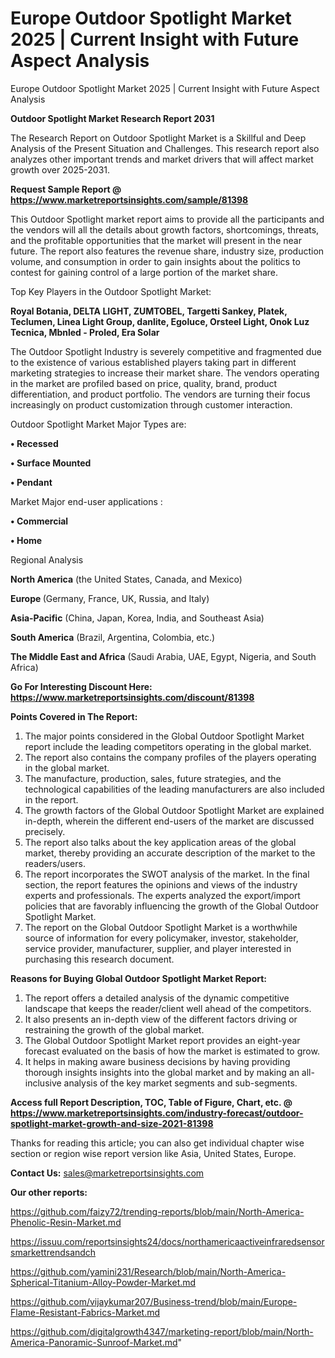 # Europe Outdoor Spotlight Market 2025 | Current Insight with Future Aspect Analysis
Europe Outdoor Spotlight Market 2025 | Current Insight with Future Aspect Analysis

<strong>Outdoor Spotlight Market Research Report 2031</strong>

The Research Report on Outdoor Spotlight Market is a Skillful and Deep Analysis of the Present Situation and Challenges. This research report also analyzes other important trends and market drivers that will affect market growth over 2025-2031.

<strong>Request Sample Report @ <a href=https://www.marketreportsinsights.com/sample/81398>https://www.marketreportsinsights.com/sample/81398</a></strong>

This Outdoor Spotlight market report aims to provide all the participants and the vendors will all the details about growth factors, shortcomings, threats, and the profitable opportunities that the market will present in the near future. The report also features the revenue share, industry size, production volume, and consumption in order to gain insights about the politics to contest for gaining control of a large portion of the market share.

Top Key Players in the Outdoor Spotlight Market:

<strong>Royal Botania, DELTA LIGHT, ZUMTOBEL, Targetti Sankey, Platek, Teclumen, Linea Light Group, danlite, Egoluce, Orsteel Light, Onok Luz Tecnica, Mbnled - Proled, Era Solar</strong>

The Outdoor Spotlight Industry is severely competitive and fragmented due to the existence of various established players taking part in different marketing strategies to increase their market share. The vendors operating in the market are profiled based on price, quality, brand, product differentiation, and product portfolio. The vendors are turning their focus increasingly on product customization through customer interaction.

Outdoor Spotlight Market Major Types are:

<strong>• Recessed

• Surface Mounted

• Pendant</strong>

Market Major end-user applications :

<strong>• Commercial

• Home</strong>

Regional Analysis

</u><strong><b>North America</b></strong> (the United States, Canada, and Mexico)

<strong><b>Europe </b></strong>(Germany, France, UK, Russia, and Italy)

<strong><b>Asia-Pacific</b></strong> (China, Japan, Korea, India, and Southeast Asia)

<strong><b>South America</b></strong> (Brazil, Argentina, Colombia, etc.)

<strong><b>The Middle East and Africa</b></strong> (Saudi Arabia, UAE, Egypt, Nigeria, and South Africa)

<strong>Go For Interesting Discount Here: <a href=https://www.marketreportsinsights.com/discount/81398>https://www.marketreportsinsights.com/discount/81398</a></strong>

<strong>Points Covered in The Report:</strong>
<ol>
  <li>The major points considered in the Global Outdoor Spotlight Market report include the leading competitors operating in the global market.</li>
  <li>The report also contains the company profiles of the players operating in the global market.</li>
  <li>The manufacture, production, sales, future strategies, and the technological capabilities of the leading manufacturers are also included in the report.</li>
  <li>The growth factors of the Global Outdoor Spotlight Market are explained in-depth, wherein the different end-users of the market are discussed precisely.</li>
  <li>The report also talks about the key application areas of the global market, thereby providing an accurate description of the market to the readers/users.</li>
  <li>The report incorporates the SWOT analysis of the market. In the final section, the report features the opinions and views of the industry experts and professionals. The experts analyzed the export/import policies that are favorably influencing the growth of the Global Outdoor Spotlight Market.</li>
  <li>The report on the Global Outdoor Spotlight Market is a worthwhile source of information for every policymaker, investor, stakeholder, service provider, manufacturer, supplier, and player interested in purchasing this research document.</li>
</ol>
<strong>Reasons for Buying Global Outdoor Spotlight Market Report:</strong>

<ol>
  <li>The report offers a detailed analysis of the dynamic competitive landscape that keeps the reader/client well ahead of the competitors.</li>
  <li>It also presents an in-depth view of the different factors driving or restraining the growth of the global market.</li>
  <li>The Global Outdoor Spotlight Market report provides an eight-year forecast evaluated on the basis of how the market is estimated to grow.</li>
  <li>It helps in making aware business decisions by having providing thorough insights insights into the global market and by making an all-inclusive analysis of the key market segments and sub-segments.</li>
</ol>
<strong>Access full Report Description, TOC, Table of Figure, Chart, etc. @ <a href=https://www.marketreportsinsights.com/industry-forecast/outdoor-spotlight-market-growth-and-size-2021-81398>https://www.marketreportsinsights.com/industry-forecast/outdoor-spotlight-market-growth-and-size-2021-81398</a></strong>


Thanks for reading this article; you can also get individual chapter wise section or region wise report version like Asia, United States, Europe.

<strong>Contact Us:</strong>
sales@marketreportsinsights.com

<strong>Our other reports:</strong>

<a href=https://github.com/faizy72/trending-reports/blob/main/North-America-Phenolic-Resin-Market.md>https://github.com/faizy72/trending-reports/blob/main/North-America-Phenolic-Resin-Market.md</a>

<a href=https://issuu.com/reportsinsights24/docs/northamericaactiveinfraredsensorsmarkettrendsandch>https://issuu.com/reportsinsights24/docs/northamericaactiveinfraredsensorsmarkettrendsandch</a>

<a href=https://github.com/yamini231/Research/blob/main/North-America-Spherical-Titanium-Alloy-Powder-Market.md>https://github.com/yamini231/Research/blob/main/North-America-Spherical-Titanium-Alloy-Powder-Market.md</a>

<a href=https://github.com/vijaykumar207/Business-trend/blob/main/Europe-Flame-Resistant-Fabrics-Market.md>https://github.com/vijaykumar207/Business-trend/blob/main/Europe-Flame-Resistant-Fabrics-Market.md</a>

<a href=https://github.com/digitalgrowth4347/marketing-report/blob/main/North-America-Panoramic-Sunroof-Market.md>https://github.com/digitalgrowth4347/marketing-report/blob/main/North-America-Panoramic-Sunroof-Market.md</a>"
